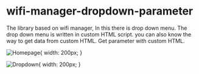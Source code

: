 # wifi-manager-dropdown-parameter
The library based on wifi manager, In this there is drop down menu. The drop down menu is written in custom HTML script.  you can also know the way to get data from custom HTML. Get parameter with custom HTML.

![Homepage](https://user-images.githubusercontent.com/59290454/220400419-ac7169a7-8e2c-47d5-a13a-6606d0999d80.png){ width: 200px; }

![Dropdown](https://user-images.githubusercontent.com/59290454/220400473-2ca4f048-6ce4-4850-bb17-9df5c55f7718.png){ width: 200px; }
